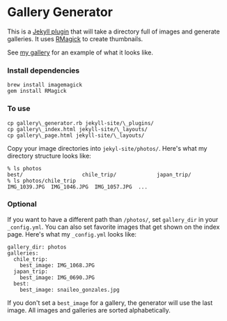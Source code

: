 # Gallery Generator

This is a [Jekyll plugin](https://github.com/mojombo/jekyll/wiki/Plugins) that will take a directory full of images and generate galleries. It uses [RMagick](http://rmagick.rubyforge.org/) to create thumbnails.

See [my gallery](http://geoff.greer.fm/photos/) for an example of what it looks like.

### Install dependencies

    brew install imagemagick
    gem install RMagick

### To use

    cp gallery\_generator.rb jekyll-site/\_plugins/
    cp gallery\_index.html jekyll-site/\_layouts/
    cp gallery\_page.html jekyll-site/\_layouts/

Copy your image directories into `jekyl-site/photos/`. Here's what my directory structure looks like:

    % ls photos
    best/                   chile_trip/             japan_trip/
    % ls photos/chile_trip 
    IMG_1039.JPG  IMG_1046.JPG  IMG_1057.JPG  ...

### Optional

If you want to have a different path than `/photos/`, set `gallery_dir` in your `_config.yml`. You can also set favorite images that get shown on the index page. Here's what my `_config.yml` looks like:

    gallery_dir: photos
    galleries:
      chile_trip:
        best_image: IMG_1068.JPG
      japan_trip:
        best_image: IMG_0690.JPG
      best:
        best_image: snaileo_gonzales.jpg

If you don't set a `best_image` for a gallery, the generator will use the last image. All images and galleries are sorted alphabetically.